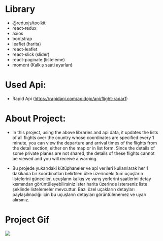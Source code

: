# Library

- @reduxjs/toolkit
- react-redux
- axios
- bootstrap
- leaflet (harita)
- react-leaflet
- react-slick (slider)
- react-paginate (listeleme)
- moment (Kalkış saati ayarları)

# Used Api:
- Rapid Api (https://rapidapi.com/apidojo/api/flight-radar1)

# About Project: 
- In this project, using the above libraries and api data, it updates the lists of all flights over the country whose coordinates are specified every 1 minute, you can view the departure and arrival times of the flights from the detail section, either on the map or in list form. Since the details of some private planes are not shared, the details of these flights cannot be viewed and you will receive a warning. 

- Bu projede yukarıdaki kütüphaneler ve api verileri kullanılarak her 1 dakikada bir koordinatları belirtilen ülke üzerindeki tüm uçuşların listelerini günceller, uçuşların kalkış ve varış yerlerini saatlerini detay kısmından görüntüleyebilirsiniz ister harita üzerinde isterseniz liste şeklinde listelemeler mevcuttur. Bazı özel uçakların detayları paylaşılmadığı için bu uçuşların detayları görüntülenemez ve uyarı alırsınız. 

# Project Gif
<img src="./public/plane-radar.gif" >